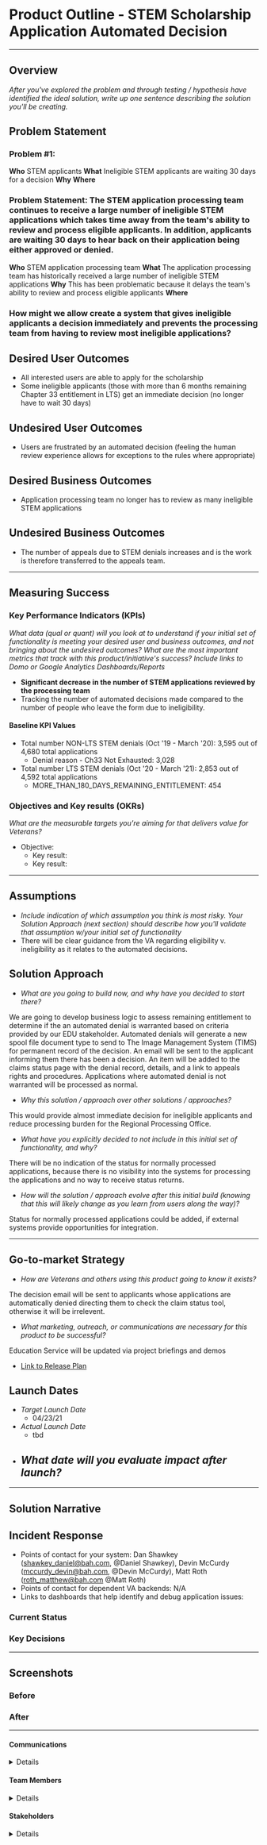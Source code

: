 # Product Outline - STEM Scholarship Application Automated Decision
---

## Overview
*After you've explored the problem and through testing / hypothesis have identified the ideal solution, write up one sentence describing the solution you'll be creating.*

## Problem Statement
### Problem #1: 
**Who** STEM applicants
**What** Ineligible STEM applicants are waiting 30 days for a decision
**Why** 
**Where** 

### Problem Statement: The STEM application processing team continues to receive a large number of ineligible STEM applications which takes time away from the team's ability to review and process eligible applicants. In addition, applicants are waiting 30 days to hear back on their application being either approved or denied. 
**Who** STEM application processing team
**What** The application processing team has historically received a large number of ineligible STEM applications
**Why** This has been problematic because it delays the team's ability to review and process eligible applicants 
**Where**

### How might we allow create a system that gives ineligible applicants a decision immediately and prevents the processing team from having to review most ineligible applications?

## Desired User Outcomes
- All interested users are able to apply for the scholarship
- Some ineligible applicants (those with more than 6 months remaining Chapter 33 entitlement in LTS) get an immediate decision (no longer have to wait 30 days)

## Undesired User Outcomes
- Users are frustrated by an automated decision (feeling the human review experience allows for exceptions to the rules where appropriate)

## Desired Business Outcomes
- Application processing team no longer has to review as many ineligible STEM applications

## Undesired Business Outcomes
- The number of appeals due to STEM denials increases and is the work is therefore transferred to the appeals team.


---
## Measuring Success

### Key Performance Indicators (KPIs)
*What data (qual or quant) will you look at to understand if your initial set of functionality is meeting your desired user and business outcomes, and not bringing about the undesired outcomes?*
_What are the most important metrics that track with this product/initiative's success?_
_Include links to Domo or Google Analytics Dashboards/Reports_

- **Significant decrease in the number of STEM applications reviewed by the processing team**
- Tracking the number of automated decisions made compared to the number of people who leave the form due to ineligibility. 

#### Baseline KPI Values
* Total number NON-LTS STEM denials (Oct '19 - March '20): 3,595 out of 4,680 total applications 
   *  Denial reason - Ch33 Not Exhausted: 3,028
 * Total number LTS STEM denials (Oct '20 - March '21): 2,853 out of 4,592 total applications
   * MORE_THAN_180_DAYS_REMAINING_ENTITLEMENT: 454


### Objectives and Key results (OKRs)
_What are the measurable targets you're aiming for that delivers value for Veterans?_
- Objective:
  - Key result: 
  - Key result: 


---

## Assumptions
- *Include indication of which assumption you think is most risky. Your Solution Approach (next section) should describe how you'll validate that assumption w/your initial set of functionality*
- There will be clear guidance from the VA regarding eligibility v. ineligibility as it relates to the automated decisions. 

## Solution Approach

- *What are you going to build now, and why have you decided to start there?*

We are going to develop business logic to assess remaining entitlement to determine if the an automated denial is warranted based on criteria provided by our EDU stakeholder. Automated denials will generate a new spool file document type to send to The Image Management System (TIMS) for permanent record of the decision. An email will be sent to the applicant informing them there has been a decision. An item will be added to the claims status page with the denial record, details, and a link to appeals rights and procedures. Applications where automated denial is not warranted will be processed as normal.

- *Why this solution / approach over other solutions / approaches?*

This would provide almost immediate decision for ineligible applicants and reduce processing burden for the Regional Processing Office.

- *What have you explicitly decided to not include in this initial set of functionality, and why?*

There will be no indication of the status for normally processed applications, because there is no visibility into the systems for processing the applications and no way to receive status returns.

- *How will the solution / approach evolve after this initial build (knowing that this will likely change as you learn from users along the way)?*

Status for normally processed applications could be added, if external systems provide opportunities for integration.

--- 

## Go-to-market Strategy
- *How are Veterans and others using this product going to know it exists?*

The decision email will be sent to applicants whose applications are automatically denied directing them to check the claim status tool, otherwise it will be irrelevent.

- *What marketing, outreach, or communications are necessary for this product to be successful?*

Education Service will be updated via project briefings and demos

- [Link to Release Plan](#go-to-market-strategy)

## Launch Dates
- *Target Launch Date*
  - 04/23/21
- *Actual Launch Date* 
  - tbd
- *What date will you evaluate impact after launch?*
  - 
---

## Solution Narrative

## Incident Response
- Points of contact for your system: Dan Shawkey (shawkey_daniel@bah.com, @Daniel Shawkey), Devin McCurdy (mccurdy_devin@bah.com, @Devin McCurdy), Matt Roth (roth_matthew@bah.com @Matt Roth)
- Points of contact for dependent VA backends: N/A
- Links to dashboards that help identify and debug application issues: 

### Current Status

### Key Decisions

---
   
## Screenshots

### Before

### After

---

#### Communications

<details>

- Team Name: BAH
- GitHub Label: bah-stem
- Slack channel: bah-team
- Product POCs: Darrell Neel, Amy Knox
- Stakeholders: VA Education Services

</details>

#### Team Members

<details>
 
 - DEPO Lead: Matt Self
 - PM: Will McCormack
 - Engineering: Dan Shawkey
 - Research/Design: Amy Knox
 - Product Manager: Darrell Neel 
 
</details>


#### Stakeholders

<details>
 
_What offices/departments are critical to make this initiative successful?_
 
</details>

